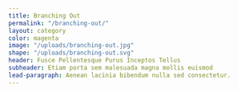 ```yaml
---
title: Branching Out
permalink: "/branching-out/"
layout: category
color: magenta
image: "/uploads/branching-out.jpg"
shape: "/uploads/branching-out.svg"
header: Fusce Pellentesque Purus Inceptos Tellus
subheader: Etiam porta sem malesuada magna mollis euismod
lead-paragraph: Aenean lacinia bibendum nulla sed consectetur.
---
```


